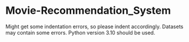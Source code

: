 # Movie-Recommendation_System
Might get some indentation errors, so please indent accordingly.
Datasets may contain some errors. Python version 3.10 should be used. 
